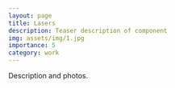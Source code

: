 ```yaml
---
layout: page
title: Lasers
description: Teaser description of component
img: assets/img/1.jpg
importance: 5
category: work
---
```


Description and photos.
